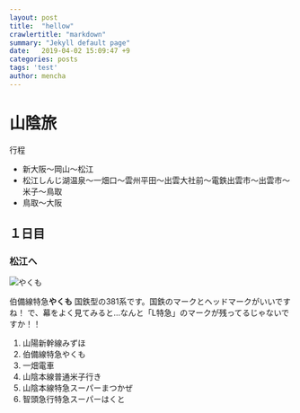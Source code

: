 ```yaml
---
layout: post
title:  "hellow"
crawlertitle: "markdown"
summary: "Jekyll default page"
date:   2019-04-02 15:09:47 +9
categories: posts
tags: 'test'
author: mencha
---
```

# 山陰旅

行程

- 新大阪～岡山～松江
- 松江しんじ湖温泉～一畑口～雲州平田～出雲大社前～電鉄出雲市～出雲市～米子～鳥取
- 鳥取～大阪

## １日目

### 松江へ

![やくも]({{site.baseurl}}/assets/images/yakumo.jpg)

伯備線特急**やくも**
国鉄型の381系です。国鉄のマークとヘッドマークがいいですね！
で、幕をよく見てみると…なんと「Ⅼ特急」のマークが残ってるじゃないですか！！

1. 山陽新幹線みずほ
2. 伯備線特急やくも
3. 一畑電車
4. 山陰本線普通米子行き
5. 山陰本線特急スーパーまつかぜ
6. 智頭急行特急スーパーはくと
